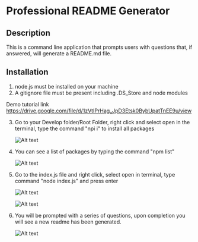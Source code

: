 # Professional README Generator

## Description

This is a command line application that prompts users with questions that, if answered, will generate a README.md file.

## Installation

1. node.js must be installed on your machine
2. A gitignore file must be present including
   .DS_Store and node modules

Demo tutorial link
<https://drive.google.com/file/d/1zVtIPrHag_JpD3Etsk0BybUpatTnEE9u/view>

3. Go to your Develop folder/Root Folder, right click and select open in the terminal, type the command "npi i" to install all packages

   ![Alt text](./Develop/screenshots/root%20folder.png "rootfolder")

4. You can see a list of packages by typing the command "npm list"

   ![Alt text](./Develop/screenshots/npm.png "npm install and list")

5. Go to the index.js file and right click, select open in terminal, type command "node index.js" and press enter

   ![Alt text](./Develop/screenshots/integrated%20terminal.png "npm install and list")

   ![Alt text](./Develop/screenshots/node%20index.js.png "npm install and list")

6. You will be prompted with a series of questions, upon completion you will see a new readme has been generated.

   ![Alt text](./Develop/screenshots/completed%20read%20me.png "npm install and list")
